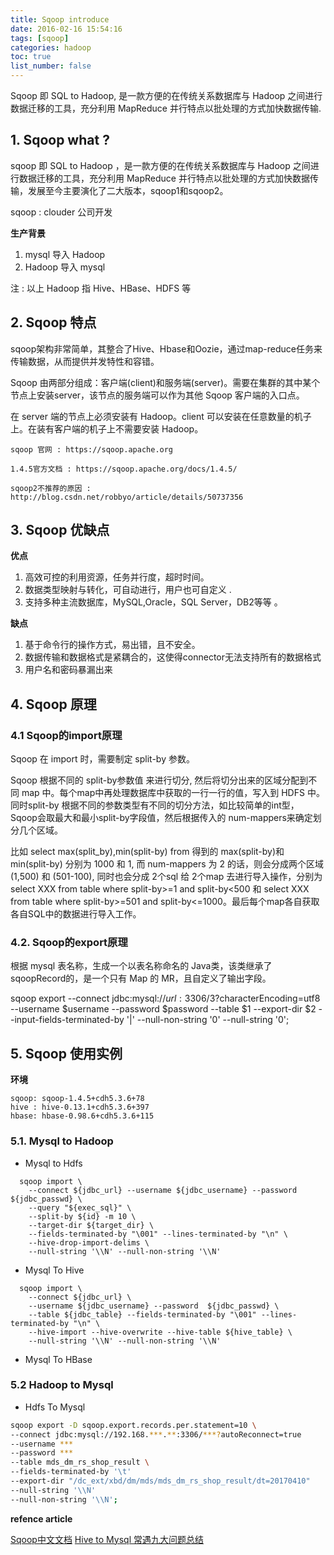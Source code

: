 ```yaml
---
title: Sqoop introduce
date: 2016-02-16 15:54:16
tags: [sqoop]
categories: hadoop
toc: true
list_number: false
---
```


Sqoop 即 SQL to Hadoop, 是一款方便的在传统关系数据库与 Hadoop 之间进行数据迁移的工具，充分利用 MapReduce 并行特点以批处理的方式加快数据传输.

<!--more-->

## 1. Sqoop what ?

sqoop 即 SQL to Hadoop ，是一款方便的在传统关系数据库与 Hadoop 之间进行数据迁移的工具，充分利用 MapReduce 并行特点以批处理的方式加快数据传输，发展至今主要演化了二大版本，sqoop1和sqoop2。 

sqoop : clouder 公司开发

**生产背景**

 1. mysql  导入 Hadoop 
 2. Hadoop 导入 mysql

注 : 以上 Hadoop 指 Hive、HBase、HDFS 等

## 2. Sqoop 特点

sqoop架构非常简单，其整合了Hive、Hbase和Oozie，通过map-reduce任务来传输数据，从而提供并发特性和容错。

   Sqoop 由两部分组成：客户端(client)和服务端(server)。需要在集群的其中某个节点上安装server，该节点的服务端可以作为其他 Sqoop 客户端的入口点。
    
   在 server 端的节点上必须安装有 Hadoop。client 可以安装在任意数量的机子上。在装有客户端的机子上不需要安装 Hadoop。

```
sqoop 官网 : https://sqoop.apache.org

1.4.5官方文档 : https://sqoop.apache.org/docs/1.4.5/

sqoop2不推荐的原因 : http://blog.csdn.net/robbyo/article/details/50737356
```
    
## 3. Sqoop 优缺点

**优点**

 1. 高效可控的利用资源，任务并行度，超时时间。
 2. 数据类型映射与转化，可自动进行，用户也可自定义 .
 3. 支持多种主流数据库，MySQL,Oracle，SQL Server，DB2等等 。

**缺点**
 1. 基于命令行的操作方式，易出错，且不安全。
 2. 数据传输和数据格式是紧耦合的，这使得connector无法支持所有的数据格式
 3. 用户名和密码暴漏出来

## 4. Sqoop 原理

### 4.1 Sqoop的import原理

Sqoop 在 import 时，需要制定 split-by 参数。

Sqoop 根据不同的 split-by参数值 来进行切分, 然后将切分出来的区域分配到不同 map 中。每个map中再处理数据库中获取的一行一行的值，写入到 HDFS 中。同时split-by 根据不同的参数类型有不同的切分方法，如比较简单的int型，Sqoop会取最大和最小split-by字段值，然后根据传入的 num-mappers来确定划分几个区域。 

比如 select max(split_by),min(split-by) from 得到的 max(split-by)和 min(split-by) 分别为 1000 和 1, 而 num-mappers 为 2 的话，则会分成两个区域 (1,500) 和 (501-100), 同时也会分成 2个sql 给 2个map 去进行导入操作，分别为 select XXX from table where split-by>=1 and split-by<500 和 select XXX from table where split-by>=501 and split-by<=1000。最后每个map各自获取各自SQL中的数据进行导入工作。

### 4.2. Sqoop的export原理

根据 mysql 表名称，生成一个以表名称命名的 Java类，该类继承了 sqoopRecord的，是一个只有 Map 的 MR，且自定义了输出字段。
   
sqoop export --connect jdbc:mysql://$url:3306/$3?characterEncoding=utf8 --username $username --password $password --table $1 --export-dir $2 --input-fields-terminated-by '|' --null-non-string '0' --null-string '0';

## 5. Sqoop 使用实例

**环境**

```
sqoop: sqoop-1.4.5+cdh5.3.6+78
hive : hive-0.13.1+cdh5.3.6+397
hbase: hbase-0.98.6+cdh5.3.6+115
```

### 5.1. Mysql to Hadoop

 - Mysql to Hdfs

```
  sqoop import \
    --connect ${jdbc_url} --username ${jdbc_username} --password  ${jdbc_passwd} \
    --query "${exec_sql}" \
    --split-by ${id} -m 10 \
    --target-dir ${target_dir} \
    --fields-terminated-by "\001" --lines-terminated-by "\n" \
    --hive-drop-import-delims \
    --null-string '\\N' --null-non-string '\\N'
```

 - Mysql To Hive

```
  sqoop import \
    --connect ${jdbc_url} \
    --username ${jdbc_username} --password  ${jdbc_passwd} \
    --table ${jdbc_table} --fields-terminated-by "\001" --lines-terminated-by "\n" \
    --hive-import --hive-overwrite --hive-table ${hive_table} \
    --null-string '\\N' --null-non-string '\\N'
```

 - Mysql To HBase


### 5.2 Hadoop to Mysql

 - Hdfs To Mysql

```bash
sqoop export -D sqoop.export.records.per.statement=10 \
--connect jdbc:mysql://192.168.***.**:3306/***?autoReconnect=true 
--username *** 
--password *** 
--table mds_dm_rs_shop_result \
--fields-terminated-by '\t' 
--export-dir "/dc_ext/xbd/dm/mds/mds_dm_rs_shop_result/dt=20170410" 
--null-string '\\N' 
--null-non-string '\\N';
```

**refence article**

<a href="http://www.zihou.me/html/2014/01/28/9114.html">Sqoop中文文档</a> 
<a href="http://www.aboutyun.com/thread-12684-1-1.html">Hive to Mysql 常遇九大问题总结</a> 
